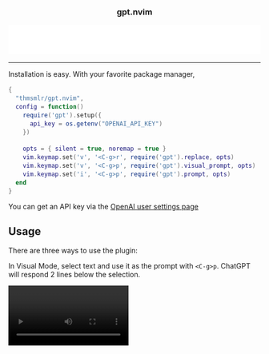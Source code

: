 <p align="center">
  <h3 align="center">gpt.nvim</h3>
</p>
<p align="center">
  <img src="assets/typing.svg" alt="Typing SVG" />
</p>

<hr/>

Installation is easy. 
With your favorite package manager,

```lua
{
  "thmsmlr/gpt.nvim",
  config = function()
    require('gpt').setup({
      api_key = os.getenv("OPENAI_API_KEY")
    })

    opts = { silent = true, noremap = true }
    vim.keymap.set('v', '<C-g>r', require('gpt').replace, opts)
    vim.keymap.set('v', '<C-g>p', require('gpt').visual_prompt, opts)
    vim.keymap.set('i', '<C-g>p', require('gpt').prompt, opts)
  end
}
```

You can get an API key via the [OpenAI user settings page](https://platform.openai.com/account/api-keys)

## Usage

There are three ways to use the plugin:

In Visual Mode, select text and use it as the prompt with `<C-g>p`.
ChatGPT will respond 2 lines below the selection.

<video src="assets/explain-raw.mp4" width=240 />

In Insert Mode, `<C-g>p` will ask you for a prompt.
ChatGPT will insert it's response into the buffer at the cursor's location.

![](assets/write-haiku-raw.mp4)

In Visual Mode, select text and rewrite it using `<C-g>r`.
It'll ask you for the prompt to customize how GPT rewrites the selection.

![](assets/edit-haiku-raw.mp4)

